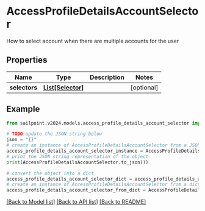 # AccessProfileDetailsAccountSelector

How to select account when there are multiple accounts for the user

## Properties

Name | Type | Description | Notes
------------ | ------------- | ------------- | -------------
**selectors** | [**List[Selector]**](Selector.md) |  | [optional] 

## Example

```python
from sailpoint.v2024.models.access_profile_details_account_selector import AccessProfileDetailsAccountSelector

# TODO update the JSON string below
json = "{}"
# create an instance of AccessProfileDetailsAccountSelector from a JSON string
access_profile_details_account_selector_instance = AccessProfileDetailsAccountSelector.from_json(json)
# print the JSON string representation of the object
print(AccessProfileDetailsAccountSelector.to_json())

# convert the object into a dict
access_profile_details_account_selector_dict = access_profile_details_account_selector_instance.to_dict()
# create an instance of AccessProfileDetailsAccountSelector from a dict
access_profile_details_account_selector_from_dict = AccessProfileDetailsAccountSelector.from_dict(access_profile_details_account_selector_dict)
```
[[Back to Model list]](../README.md#documentation-for-models) [[Back to API list]](../README.md#documentation-for-api-endpoints) [[Back to README]](../README.md)


